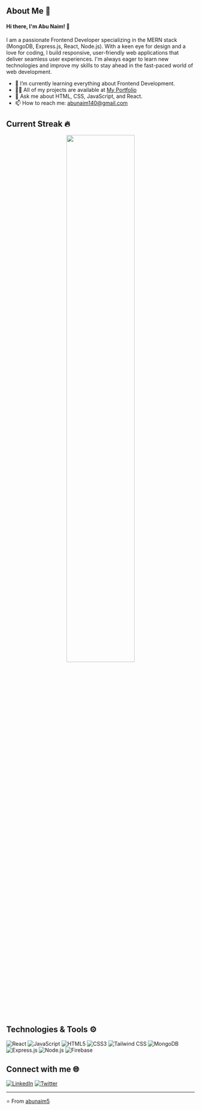 

## About Me 🚀
#### Hi there, I'm Abu Naim! 👋
I am a passionate Frontend Developer specializing in the MERN stack (MongoDB, Express.js, React, Node.js). With a keen eye for design and a love for coding, I build responsive, user-friendly web applications that deliver seamless user experiences. I'm always eager to learn new technologies and improve my skills to stay ahead in the fast-paced world of web development.

- 🌱 I’m currently learning everything about Frontend Development.
- 👨‍💻 All of my projects are available at [My Portfolio](abu-naim-dev.web.app)
- 💬 Ask me about HTML, CSS, JavaScript, and React.
- 📫 How to reach me: [abunaim140@gmail.com](mailto:abunaim140@gmail.com)

## Current Streak 🔥
<p align="center">
  <img width="60%" src="https://github-readme-streak-stats.herokuapp.com?user=abunaim5&theme=dark&hide_border=true&background=011E2D&ring=FFB703&fire=FF6723&currStreakNum=219EBC&currStreakLabel=FF6723&sideNums=219EBC&sideLabels=219EBC&dates=EEEEEE" />
</p>


## Technologies & Tools ⚙️
![React](https://img.shields.io/badge/-React-61DAFB?logo=react&logoColor=ffffff)
![JavaScript](https://img.shields.io/badge/-JavaScript-F7DF1E?logo=javascript&logoColor=000000)
![HTML5](https://img.shields.io/badge/-HTML5-E34F26?logo=html5&logoColor=ffffff)
![CSS3](https://img.shields.io/badge/-CSS3-1572B6?logo=css3)
![Tailwind CSS](https://img.shields.io/badge/-Tailwind%20CSS-38B2AC?logo=tailwind-css&logoColor=ffffff)
![MongoDB](https://img.shields.io/badge/-MongoDB-47A248?logo=mongodb&logoColor=ffffff)
![Express.js](https://img.shields.io/badge/-Express.js-000000?logo=express&logoColor=ffffff)
![Node.js](https://img.shields.io/badge/-Node.js-339933?logo=node.js&logoColor=ffffff)
![Firebase](https://img.shields.io/badge/-Firebase-FFCA28?logo=firebase&logoColor=000000)

## Connect with me 🌐
[![LinkedIn](https://img.shields.io/badge/-LinkedIn-0A66C2?logo=linkedin&logoColor=ffffff)](https://linkedin.com/in/abnaim)
[![Twitter](https://img.shields.io/badge/-Twitter-1DA1F2?logo=twitter&logoColor=ffffff)](https://twitter.com/itsabunaim)

---

⭐️ From [abunaim5](https://github.com/abunaim5)
